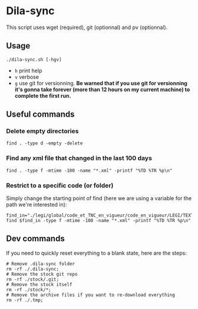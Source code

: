 # Dila-sync

This script uses wget (required), git (optionnal) and pv (optionnal).

## Usage
```shell
./dila-sync.sh [-hgv]
```
- `h` print help
- `v` verbose
- `g` use git for versionning. **Be warned that if you use git for versionning
  it's gonna take forever (more than 12 hours on my current machine) to complete
  the first run.**

## Useful commands


### Delete empty directories

```shell
find . -type d -empty -delete
```

### Find any xml file that changed in the last 100 days

```shell
find . -type f -mtime -100 -name "*.xml" -printf "%TD %TR %p\n"
```

### Restrict to a specific code (or folder)
Simply change the starting point of find (here we are using a variable for the path we're interested in):

```shell
find_in="./legi/global/code_et_TNC_en_vigueur/code_en_vigueur/LEGI/TEXT/00/00/06/07/40/LEGITEXT000006074068"
find $find_in -type f -mtime -100 -name "*.xml" -printf "%TD %TR %p\n"
```

## Dev commands

If you need to quickly reset everything to a blank state, here are the steps:

```shell
# Remove .dila-sync folder
rm -rf ./.dila-sync;
# Remove the stock git repo
rm -rf ./stock/.git;
# Remove the stock itself
rm -rf ./stock/*;
# Remove the archive files if you want to re-download everything
rm -rf ./.tmp;
```
